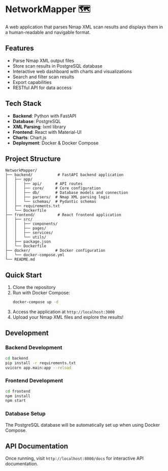 # NetworkMapper 🗺️

A web application that parses Nmap XML scan results and displays them in a human-readable and navigable format.

## Features

- Parse Nmap XML output files
- Store scan results in PostgreSQL database
- Interactive web dashboard with charts and visualizations
- Search and filter scan results
- Export capabilities
- RESTful API for data access

## Tech Stack

- **Backend**: Python with FastAPI
- **Database**: PostgreSQL
- **XML Parsing**: lxml library
- **Frontend**: React with Material-UI
- **Charts**: Chart.js
- **Deployment**: Docker & Docker Compose

## Project Structure

```
NetworkMapper/
├── backend/           # FastAPI backend application
│   ├── app/
│   │   ├── api/      # API routes
│   │   ├── core/     # Core configuration
│   │   ├── db/       # Database models and connection
│   │   ├── parsers/  # Nmap XML parsing logic
│   │   └── schemas/  # Pydantic schemas
│   ├── requirements.txt
│   └── Dockerfile
├── frontend/          # React frontend application
│   ├── src/
│   │   ├── components/
│   │   ├── pages/
│   │   ├── services/
│   │   └── utils/
│   ├── package.json
│   └── Dockerfile
├── docker/           # Docker configuration
│   └── docker-compose.yml
└── README.md
```

## Quick Start

1. Clone the repository
2. Run with Docker Compose:
   ```bash
   docker-compose up -d
   ```
3. Access the application at `http://localhost:3000`
4. Upload your Nmap XML files and explore the results!

## Development

### Backend Development
```bash
cd backend
pip install -r requirements.txt
uvicorn app.main:app --reload
```

### Frontend Development
```bash
cd frontend
npm install
npm start
```

### Database Setup
The PostgreSQL database will be automatically set up when using Docker Compose.

## API Documentation

Once running, visit `http://localhost:8000/docs` for interactive API documentation.